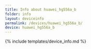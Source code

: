 ```yaml
---
title: Info about huawei_hg556a_b
folder: info
layout: deviceinfo
permalink: /devices/huawei_hg556a_b/
device: huawei_hg556a_b
---
```

{% include templates/device_info.md %}
